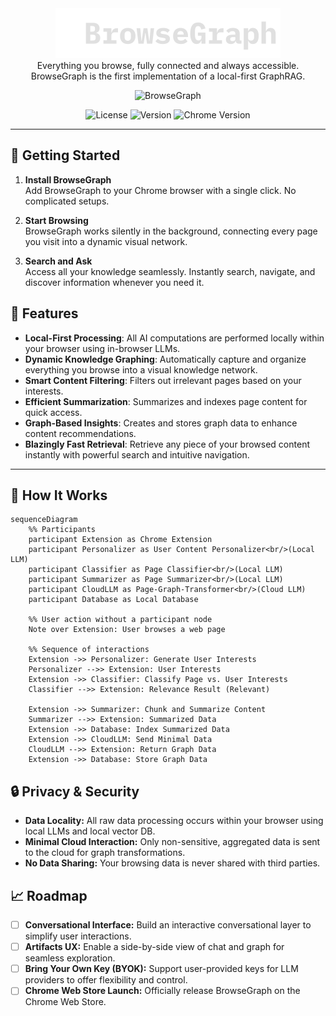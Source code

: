 <div align="center">
<div>
  <a href="https://browsegraph.com/">
    <img src="./src/assets/browsegraph-logo.svg" alt="BrowseGraph Logo" />
  </a>
</div>
   Everything you browse, fully connected and always accessible. </br>
   BrowseGraph is the first implementation of a local-first GraphRAG.
</div>

<p align="center">
   <img alt="BrowseGraph" width=600 src="https://github.com/user-attachments/assets/c276737f-a017-4e6c-bfaf-c0a462295450"/>
</p>

<p align="center">
    <img alt="License" src="https://img.shields.io/badge/License-MIT-green?style=plastic&logo=github&logoColor=white&cacheSeconds=60">
    <img alt="Version" src="https://img.shields.io/badge/Version-0.1.0-blue?style=plastic&logo=github&logoColor=white&cacheSeconds=60">
    <img alt="Chrome Version" src="https://img.shields.io/badge/Chrome-133%2B-orange?style=plastic&logo=google-chrome&logoColor=white&cacheSeconds=60">
</p>


---

## 📌 Getting Started

1. **Install BrowseGraph**  
   Add BrowseGraph to your Chrome browser with a single click. No complicated setups.

2. **Start Browsing**  
   BrowseGraph works silently in the background, connecting every page you visit into a dynamic visual network.

3. **Search and Ask**  
   Access all your knowledge seamlessly. Instantly search, navigate, and discover information whenever you need it.


## 🌟 Features

- **Local-First Processing**: All AI computations are performed locally within your browser using in-browser LLMs.
- **Dynamic Knowledge Graphing**: Automatically capture and organize everything you browse into a visual knowledge network.
- **Smart Content Filtering**: Filters out irrelevant pages based on your interests.
- **Efficient Summarization**: Summarizes and indexes page content for quick access.
- **Graph-Based Insights**: Creates and stores graph data to enhance content recommendations.
- **Blazingly Fast Retrieval**: Retrieve any piece of your browsed content instantly with powerful search and intuitive navigation.

---

## 🧩 How It Works

```mermaid
sequenceDiagram
    %% Participants
    participant Extension as Chrome Extension
    participant Personalizer as User Content Personalizer<br/>(Local LLM)
    participant Classifier as Page Classifier<br/>(Local LLM)
    participant Summarizer as Page Summarizer<br/>(Local LLM)
    participant CloudLLM as Page-Graph-Transformer<br/>(Cloud LLM)
    participant Database as Local Database

    %% User action without a participant node
    Note over Extension: User browses a web page

    %% Sequence of interactions
    Extension ->> Personalizer: Generate User Interests
    Personalizer -->> Extension: User Interests
    Extension ->> Classifier: Classify Page vs. User Interests
    Classifier -->> Extension: Relevance Result (Relevant)

    Extension ->> Summarizer: Chunk and Summarize Content
    Summarizer -->> Extension: Summarized Data
    Extension ->> Database: Index Summarized Data
    Extension ->> CloudLLM: Send Minimal Data
    CloudLLM -->> Extension: Return Graph Data
    Extension ->> Database: Store Graph Data
```

## 🔒 Privacy & Security

- **Data Locality:** All raw data processing occurs within your browser using local LLMs and local vector DB.
- **Minimal Cloud Interaction:** Only non-sensitive, aggregated data is sent to the cloud for graph transformations.
- **No Data Sharing:** Your browsing data is never shared with third parties.

## 📈 Roadmap

- [ ] **Conversational Interface:** Build an interactive conversational layer to simplify user interactions.
- [ ] **Artifacts UX:** Enable a side-by-side view of chat and graph for seamless exploration.
- [ ] **Bring Your Own Key (BYOK):** Support user-provided keys for LLM providers to offer flexibility and control.
- [ ] **Chrome Web Store Launch:** Officially release BrowseGraph on the Chrome Web Store.
